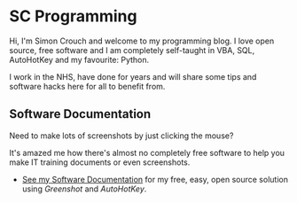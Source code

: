 # SC Programming
Hi, I'm Simon Crouch and welcome to my programming blog.
I love open source, free software and I am completely self-taught in VBA, SQL, AutoHotKey and my favourite: Python.

I work in the NHS, have done for years and will share some tips and software hacks here for all to benefit from.

## Software Documentation
Need to make lots of screenshots by just clicking the mouse? 

It's amazed me how there's almost no completely free software to help you make IT training documents or even screenshots. 
* [See my Software Documentation](https://mrsimonc.github.io/Software-Documentation/) for my free, easy, open source solution using _Greenshot_ and _AutoHotKey_.